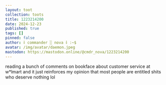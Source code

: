 ```yaml
---
layout: toot
collection: toots
title: 1223214200
date: 2024-12-23
published: true
tags: []
pinned: false
author: ⸸ commander ░ nova ⸸ :~$
avatar: /img/avatar/daemon.jpeg
mastodon: https://mastodon.online/@cmdr_nova/1223214200
---
```


reading a bunch of comments on bookface about customer service at w*lmart and it just reinforces my opinion that most people are entitled shits who deserve nothing lol
